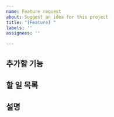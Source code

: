 ```yaml
---
name: Feature request
about: Suggest an idea for this project
title: "[Feature] "
labels: ''
assignees: ''

---
```


## 추가할 기능

## 할 일 목록

## 설명
